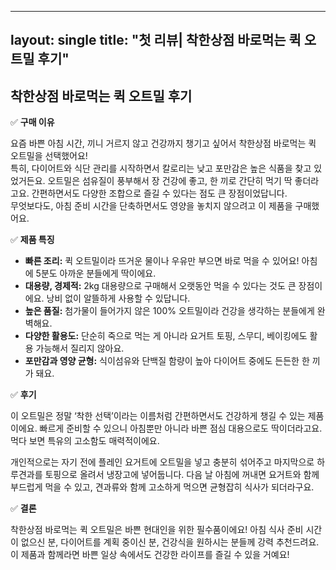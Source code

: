 
---
layout: single
title:  "첫 리뷰| 착한상점 바로먹는 퀵 오트밀 후기"
---


## 착한상점 바로먹는 퀵 오트밀 후기

✅ **구매 이유**

요즘 바쁜 아침 시간, 끼니 거르지 않고 건강까지 챙기고 싶어서 착한상점 바로먹는 퀵 오트밀을 선택했어요!  
특히, 다이어트와 식단 관리를 시작하면서 칼로리는 낮고 포만감은 높은 식품을 찾고 있었거든요. 
오트밀은 섬유질이 풍부해서 장 건강에 좋고, 한 끼로 간단히 먹기 딱 좋더라고요. 
간편하면서도 다양한 조합으로 즐길 수 있다는 점도 큰 장점이었답니다.  
무엇보다도, 아침 준비 시간을 단축하면서도 영양을 놓치지 않으려고 이 제품을 구매했어요.

✅ **제품 특징**

*   **빠른 조리:** 퀵 오트밀이라 뜨거운 물이나 우유만 부으면 바로 먹을 수 있어요! 아침에 5분도 아까운 분들에게 딱이에요. 
*   **대용량, 경제적:** 2kg 대용량으로 구매해서 오랫동안 먹을 수 있다는 것도 큰 장점이에요. 낭비 없이 알뜰하게 사용할 수 있답니다. 
*   **높은 품질:** 첨가물이 들어가지 않은 100% 오트밀이라 건강을 생각하는 분들에게 완벽해요.
*   **다양한 활용도:** 단순히 죽으로 먹는 게 아니라 요거트 토핑, 스무디, 베이킹에도 활용 가능해서 질리지 않아요. 
*   **포만감과 영양 균형:** 식이섬유와 단백질 함량이 높아 다이어트 중에도 든든한 한 끼가 돼요.

✅ **후기**

이 오트밀은 정말 ‘착한 선택’이라는 이름처럼 간편하면서도 건강하게 챙길 수 있는 제품이에요. 
빠르게 준비할 수 있으니 아침뿐만 아니라 바쁜 점심 대용으로도 딱이더라고요. 
먹다 보면 특유의 고소함도 매력적이에요. 

개인적으로는 자기 전에 플레인 요거트에 오트밀을 넣고 충분히 섞어주고 마지막으로 하루견과를 토핑으로 올려서 냉장고에 넣어둡니다.
다음 날 아침에 꺼내면 요거트와 함께 부드럽게 먹을 수 있고, 견과류와 함께 고소하게 먹으면 균형잡히 식사가 되더라구요.

✅ **결론**

착한상점 바로먹는 퀵 오트밀은 바쁜 현대인을 위한 필수품이에요! 아침 식사 준비 시간이 없으신 분, 
다이어트를 계획 중이신 분, 건강식을 원하시는 분들께 강력 추천드려요.  
이 제품과 함께라면 바쁜 일상 속에서도 건강한 라이프를 즐길 수 있을 거예요!
